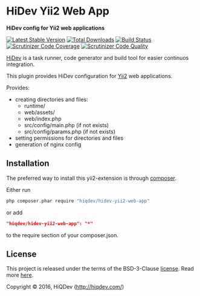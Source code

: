 HiDev Yii2 Web App
==================

**HiDev config for Yii2 web applications**

[![Latest Stable Version](https://poser.pugx.org/hiqdev/hidev-yii2-web-app/v/stable)](https://packagist.org/packages/hiqdev/hidev-yii2-web-app)
[![Total Downloads](https://poser.pugx.org/hiqdev/hidev-yii2-web-app/downloads)](https://packagist.org/packages/hiqdev/hidev-yii2-web-app)
[![Build Status](https://img.shields.io/travis/hiqdev/hidev-yii2-web-app.svg)](https://travis-ci.org/hiqdev/hidev-yii2-web-app)
[![Scrutinizer Code Coverage](https://img.shields.io/scrutinizer/coverage/g/hiqdev/hidev-yii2-web-app.svg)](https://scrutinizer-ci.com/g/hiqdev/hidev-yii2-web-app/)
[![Scrutinizer Code Quality](https://img.shields.io/scrutinizer/g/hiqdev/hidev-yii2-web-app.svg)](https://scrutinizer-ci.com/g/hiqdev/hidev-yii2-web-app/)

[HiDev](https://github.com/hiqdev/hidev) is a task runner, code generator and build tool for easier continuos integration.

This plugin provides HiDev configuration for [Yii2](http://yiiframework.com/) web applications.

Provides:

- creating directories and files:
    - runtime/
    - web/assets/
    - web/index.php
    - src/config/main.php (if not exists)
    - src/config/params.php (if not exists)
- setting permissions for directories and files
- generation of nginx config

## Installation

The preferred way to install this yii2-extension is through [composer](http://getcomposer.org/download/).

Either run

```sh
php composer.phar require "hiqdev/hidev-yii2-web-app"
```

or add

```json
"hiqdev/hidev-yii2-web-app": "*"
```

to the require section of your composer.json.

## License

This project is released under the terms of the BSD-3-Clause [license](LICENSE).
Read more [here](http://choosealicense.com/licenses/bsd-3-clause).

Copyright © 2016, HiQDev (http://hiqdev.com/)
